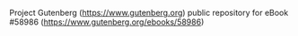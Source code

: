 Project Gutenberg (https://www.gutenberg.org) public repository for
eBook #58986 (https://www.gutenberg.org/ebooks/58986)
